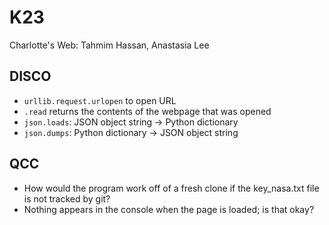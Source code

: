 # K23
Charlotte's Web: Tahmim Hassan, Anastasia Lee
## DISCO
- `urllib.request.urlopen` to open URL
- `.read` returns the contents of the webpage that was opened
- `json.loads`: JSON object string -> Python dictionary
- `json.dumps`: Python dictionary -> JSON object string
## QCC
- How would the program work off of a fresh clone if the key_nasa.txt file is not tracked by git?
- Nothing appears in the console when the page is loaded; is that okay?